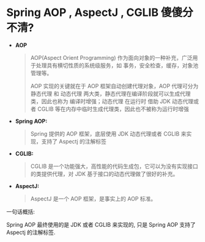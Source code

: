 # Spring AOP , AspectJ  , CGLIB 傻傻分不清?

* **AOP**

  > AOP(Aspect Orient Programming) 作为面向对象的一种补充，广泛用于处理具有横切性质的系统级服务，如 事务，安全检查，缓存，对象池管理等。
  >
  > AOP 实现的关键就在于 AOP 框架自动创建代理对象，AOP 代理可分为 静态代理 和 动态代理 两大类，静态代理在编译阶段就可以生成代理类，因此也称为 编译时增强；动态代理 在运行时 借助 JDK 动态代理或者 CGLIB 等在内存中临时生成代理类，因此也不被称为运行时增强

* **Spring AOP:** 

  > Spring 提供的 AOP 框架，底层使用 JDK 动态代理或者 CGLIB 来实现，支持了 Aspectj 的注解标签

* **CGLIB:**

  > CGLIB 是一个功能强大，高性能的代码生成包，它可以为没有实现接口的类提供代理，对 JDK 基于接口的动态代理做了很好的补充。

* **AspectJ:**

  > AspectJ 是一个 AOP 框架，是事实上的 AOP 标准。



一句话概括:

Spring AOP 最终使用的是 JDK 或者 CGLIB 来实现的, 只是 Spring AOP 支持了 Aspectj 的注解标签.

